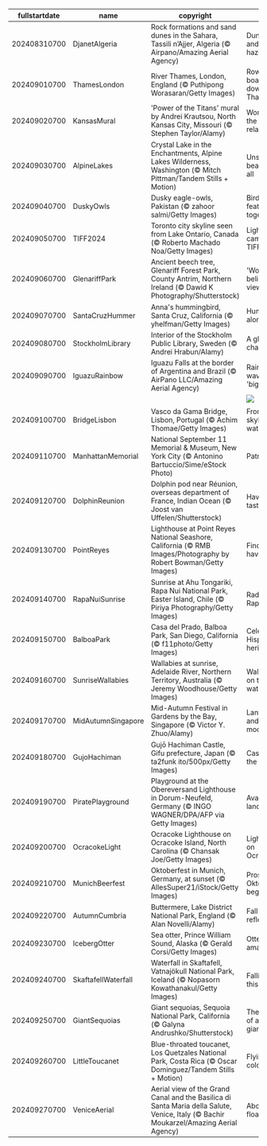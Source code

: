 |fullstartdate|name|copyright|title|image|
|--|--|--|--|--|
202408310700|DjanetAlgeria|Rock formations and sand dunes in the Sahara, Tassili n’Ajjer, Algeria (© Airpano/Amazing Aerial Agency)|Dune days and desert haze|![](/en-US/2024/09/202408310700DjanetAlgeria.jpg)|
202409010700|ThamesLondon|River Thames, London, England (© Puthipong Worasaran/Getty Images)|Row your boat gently down the Thames|![](/en-US/2024/09/202409010700ThamesLondon.jpg)|
202409020700|KansasMural|'Power of the Titans' mural by Andrei Krautsou, North Kansas City, Missouri (© Stephen Taylor/Alamy)|Workers of the world, relax|![](/en-US/2024/09/202409020700KansasMural.jpg)|
202409030700|AlpineLakes|Crystal Lake in the Enchantments, Alpine Lakes Wilderness, Washington (© Mitch Pittman/Tandem Stills + Motion)|Unspoiled beauty for all|![](/en-US/2024/09/202409030700AlpineLakes.jpg)|
202409040700|DuskyOwls|Dusky eagle-owls, Pakistan (© zahoor salmi/Getty Images)|Birds of a feather hoot together|![](/en-US/2024/09/202409040700DuskyOwls.jpg)|
202409050700|TIFF2024|Toronto city skyline seen from Lake Ontario, Canada (© Roberto Machado Noa/Getty Images)|Lights, camera, TIFF '24!|![](/en-US/2024/09/202409050700TIFF2024.jpg)|
202409060700|GlenariffPark|Ancient beech tree, Glenariff Forest Park, County Antrim, Northern Ireland (© Dawid K Photography/Shutterstock)|'Wood' you believe this view?|![](/en-US/2024/09/202409060700GlenariffPark.jpg)|
202409070700|SantaCruzHummer|Anna's hummingbird, Santa Cruz, California (© yhelfman/Getty Images)|Humming along|![](/en-US/2024/09/202409070700SantaCruzHummer.jpg)|
202409080700|StockholmLibrary|Interior of the Stockholm Public Library, Sweden (© Andrei Hrabun/Alamy)|A global chapter|![](/en-US/2024/09/202409080700StockholmLibrary.jpg)|
202409090700|IguazuRainbow|Iguazu Falls at the border of Argentina and Brazil (© AirPano LLC/Amazing Aerial Agency)|Rainbow waves in 'big water'|![](/en-US/2024/09/202409090700IguazuRainbow.jpg)|
||||![](/en-US/2024/09/.jpg)|
202409100700|BridgeLisbon|Vasco da Gama Bridge, Lisbon, Portugal (© Achim Thomae/Getty Images)|From skyline to water|![](/en-US/2024/09/202409100700BridgeLisbon.jpg)|
202409110700|ManhattanMemorial|National September 11 Memorial & Museum, New York City (© Antonino Bartuccio/Sime/eStock Photo)|Patriot Day|![](/en-US/2024/09/202409110700ManhattanMemorial.jpg)|
202409120700|DolphinReunion|Dolphin pod near Réunion, overseas department of France, Indian Ocean (© Joost van Uffelen/Shutterstock)|Have a fin-tastic day|![](/en-US/2024/09/202409120700DolphinReunion.jpg)|
202409130700|PointReyes|Lighthouse at Point Reyes National Seashore, California (© RMB Images/Photography by Robert Bowman/Getty Images)|Finding safe haven|![](/en-US/2024/09/202409130700PointReyes.jpg)|
202409140700|RapaNuiSunrise|Sunrise at Ahu Tongariki, Rapa Nui National Park, Easter Island, Chile (© Piriya Photography/Getty Images)|Radiant Rapa Nui|![](/en-US/2024/09/202409140700RapaNuiSunrise.jpg)|
202409150700|BalboaPark|Casa del Prado, Balboa Park, San Diego, California (© f11photo/Getty Images)|Celebrating Hispanic heritage|![](/en-US/2024/09/202409150700BalboaPark.jpg)|
202409160700|SunriseWallabies|Wallabies at sunrise, Adelaide River, Northern Territory, Australia (© Jeremy Woodhouse/Getty Images)|Wallabies on the watch|![](/en-US/2024/09/202409160700SunriseWallabies.jpg)|
202409170700|MidAutumnSingapore|Mid-Autumn Festival in Gardens by the Bay, Singapore (© Victor Y. Zhuo/Alamy)|Lanterns and mooncakes|![](/en-US/2024/09/202409170700MidAutumnSingapore.jpg)|
202409180700|GujoHachiman|Gujō Hachiman Castle, Gifu prefecture, Japan (© ta2funk ito/500px/Getty Images)|Castle in the clouds|![](/en-US/2024/09/202409180700GujoHachiman.jpg)|
202409190700|PiratePlayground|Playground at the Obereversand Lighthouse in Dorum-Neufeld, Germany (© INGO WAGNER/DPA/AFP via Getty Images)|Avast, landlubbers!|![](/en-US/2024/09/202409190700PiratePlayground.jpg)|
202409200700|OcracokeLight|Ocracoke Lighthouse on Ocracoke Island, North Carolina (© Chansak Joe/Getty Images)|Light dawns on Ocracoke|![](/en-US/2024/09/202409200700OcracokeLight.jpg)|
202409210700|MunichBeerfest|Oktoberfest in Munich, Germany, at sunset (© AllesSuper21/iStock/Getty Images)|Prost! Oktoberfest begins|![](/en-US/2024/09/202409210700MunichBeerfest.jpg)|
202409220700|AutumnCumbria|Buttermere, Lake District National Park, England (© Alan Novelli/Alamy)|Fall into reflection|![](/en-US/2024/09/202409220700AutumnCumbria.jpg)|
202409230700|IcebergOtter|Sea otter, Prince William Sound, Alaska (© Gerald Corsi/Getty Images)|Otter-ly amazing|![](/en-US/2024/09/202409230700IcebergOtter.jpg)|
202409240700|SkaftafellWaterfall|Waterfall in Skaftafell, Vatnajökull National Park, Iceland (© Nopasorn Kowathanakul/Getty Images)|Falling for this view?|![](/en-US/2024/09/202409240700SkaftafellWaterfall.jpg)|
202409250700|GiantSequoias|Giant sequoias, Sequoia National Park, California (© Galyna Andrushko/Shutterstock)|The realm of ancient giants|![](/en-US/2024/09/202409250700GiantSequoias.jpg)|
202409260700|LittleToucanet|Blue-throated toucanet, Los Quetzales National Park, Costa Rica (© Oscar Dominguez/Tandem Stills + Motion)|Flying colors|![](/en-US/2024/09/202409260700LittleToucanet.jpg)|
202409270700|VeniceAerial|Aerial view of the Grand Canal and the Basilica di Santa Maria della Salute, Venice, Italy (© Bachir Moukarzel/Amazing Aerial Agency)|Above the floating city|![](/en-US/2024/09/202409270700VeniceAerial.jpg)|
